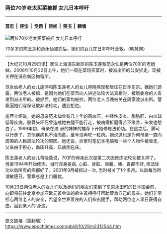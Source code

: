 ### 两位70岁老太买菜被抓   女儿日本呼吁

---

#### [首页](../../../..?n2312544) &nbsp;|&nbsp; [评论](../../../../../epoch-comment?n2312544) &nbsp;|&nbsp; [专题](../../../../../epoch-special?n2312544) &nbsp;|&nbsp; [禁闻](../../../../../epoch-news?n2312544) &nbsp;|&nbsp; [禁书](../../../../../books?n2312544) &nbsp;|&nbsp; [翻墙](https://github.com/gfw-breaker/nogfw/blob/master/README.md?n2312544)


<div><img alt="两位70岁老太买菜被抓   女儿日本呼吁" class="attachment-djy_600_400 size-djy_600_400 wp-post-image" src="https://i.epochtimes.com/assets/uploads/2008/10/810281929341667.jpg"/>
<div class="caption">
 <p>
  70多岁的陈玉莲和范永仙被抓后，她们的女儿在日本呼吁营救。（明慧网）
 </p>
</div></div><hr/><div class="post_content" id="artbody" itemprop="articleBody">
 <!-- article content begin -->
 <p>
  【大纪元10月29日讯】家住上海浦东新区的陈玉莲和范永仙是两位70岁的老姐妹。2008年10月22日上午，她们一同在菜场买菜时，被派出所的公安抓走。现被关押在浦东新区拘留所。
 </p>
 <p>
  范永仙老人的女儿施萍和陈玉莲老人的女儿蒋晓燕现都居住在日本东京。据她们透露，两位老人被抓，是因为她们在菜市向人讲述法轮大法真相时，被居委会的人告发到派出所的。被抓后，她们的家均被抄。两位老人当晚被关在周家渡派出所。警察逼她们写保证放弃法轮功，遭到拒绝。
 </p>
 <p>
  施萍介绍说，她的母亲范永仙曾有几十年的高血压，神经性皮炎、脂肪肝、白血球低等疾病。股骨头坏死曾造成她右腿不能行走，被病痛折磨得苦不堪言，头发也愁白了。1999年初，母亲在澳 洲的妹妹的推荐下开始修炼法轮功。在这之后，脚可以行走了，其他疾病也不治而愈，至今没再吃一粒药。她说这也是为何母亲一直向周围的人称颂法轮功的原因。她还说，抄家时笔记本电脑和一些个人物件被收走。父亲由于担心，血压升高，已病倒在床。
 </p>
 <p>
  陈玉莲老人的女儿蒋晓燕说，70岁的母亲此次是第二次因修炼法轮功被关押了。母亲1994年开始修炼，当时浑身是病, 心脏、肾脏、胆囊、肺、胃都不好, 炼法轮功以后所有的病都好了。2001年9月被抓过一次, 当时被关了1个多月。以后每当所谓敏感日，警察总是上门骚扰。
 </p>
 <p>
  10月23日两位老人的女儿们以及她们的朋友们来到了东京永田町的日本国会前，向即将前往北京参加亚欧元首会议的麻生首相呼吁帮助营救自己的母亲。她们非常担心两位老人的安全，希望全世界善良的人们伸出援手，帮助两位老人早日获得自由，回到亲人的 身边。
  <font color="#ffffff">
   (http://www.dajiyuan.com)
  </font>
 </p>
 <!-- article content end -->
 <div id="below_article_ad">
 </div>
</div>


---

原文链接（需翻墙）：https://www.epochtimes.com/gb/8/10/29/n2312544.htm
